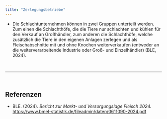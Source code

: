 ```yaml
---
title: "Zerlegungsbetriebe"
---
```


- Die Schlachtunternehmen können in zwei Gruppen unterteilt werden. Zum einen die Schlachthöfe, die die Tiere nur schlachten und kühlen für den Verkauf an Großhändler, zum anderen die Schlachthöfe, welche zusätzlich die Tiere in den eigenen Anlagen zerlegen und als Fleischabschnitte mit und ohne Knochen weiterverkaufen (entweder an die weiterverarbeitende Industrie oder Groß- und Einzelhändler) (BLE, 2024).


<br>

---

<br> 

## Referenzen
- BLE. (2024). *Bericht zur Markt- und Versorgungslage Fleisch 2024.* <https://www.bmel-statistik.de/fileadmin/daten/0611090-2024.pdf>
